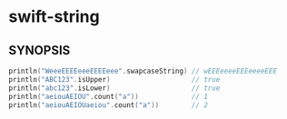 swift-string
============

SYNOPSIS
--------
````swift
println("WeeeEEEEeeeEEEEeee".swapcaseString) // wEEEeeeeEEEeeeeEEE
println("ABC123".isUpper)                    // true
println("abc123".isLower)                    // true
println("aeiouAEIOU".count("a"))             // 1
println("aeiouAEIOUaeiou".count("a"))        // 2
````
